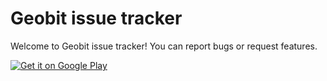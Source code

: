 Geobit issue tracker
====================

Welcome to Geobit issue tracker!
You can report bugs or request features.

<a href="https://play.google.com/store/apps/details?id=io.geobit.app">
  <img alt="Get it on Google Play"
       src="https://developer.android.com/images/brand/en_generic_rgb_wo_60.png" />
</a>

